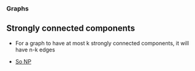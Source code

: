 ### Graphs

## Strongly connected components

- For a graph to have at most k strongly connected components, it will have n-k edges

- [So NP](https://www.hackerearth.com/practice/algorithms/graphs/graph-representation/practice-problems/algorithm/so-np-c559f406/)
